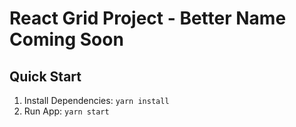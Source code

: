 # React Grid Project - Better Name Coming Soon

## Quick Start

1. Install Dependencies: `yarn install`
2. Run App: `yarn start`
